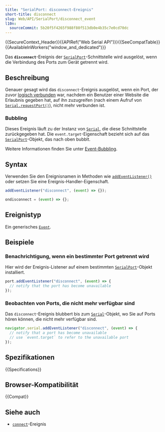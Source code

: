 ```yaml
---
title: "SerialPort: disconnect-Ereignis"
short-title: disconnect
slug: Web/API/SerialPort/disconnect_event
l10n:
  sourceCommit: 5b20f5f4265f988f80f513db0e4b35c7e0cd70dc
---
```


{{SecureContext_Header}}{{APIRef("Web Serial API")}}{{SeeCompatTable}}{{AvailableInWorkers("window_and_dedicated")}}

Das **`disconnect`**-Ereignis der [`SerialPort`](/de/docs/Web/API/SerialPort)-Schnittstelle wird ausgelöst, wenn die Verbindung des Ports zum Gerät getrennt wird.

## Beschreibung

Genauer gesagt wird das `disconnect`-Ereignis ausgelöst, wenn ein Port, der zuvor [logisch verbunden](/de/docs/Web/API/SerialPort/connect_event#description) war, nachdem ein Benutzer einer Website die Erlaubnis gegeben hat, auf ihn zuzugreifen (nach einem Aufruf von [`Serial.requestPort()`](/de/docs/Web/API/Serial/requestPort)), nicht mehr verbunden ist.

### Bubbling

Dieses Ereignis läuft zu der Instanz von [`Serial`](/de/docs/Web/API/Serial), die diese Schnittstelle zurückgegeben hat. Die `event.target`-Eigenschaft bezieht sich auf das [`SerialPort`](/de/docs/Web/API/SerialPort)-Objekt, das nach oben bubblt.

Weitere Informationen finden Sie unter [Event-Bubbling](/de/docs/Learn_web_development/Core/Scripting/Event_bubbling).

## Syntax

Verwenden Sie den Ereignisnamen in Methoden wie [`addEventListener()`](/de/docs/Web/API/EventTarget/addEventListener) oder setzen Sie eine Ereignis-Handler-Eigenschaft.

```js
addEventListener("disconnect", (event) => {});

ondisconnect = (event) => {};
```

## Ereignistyp

Ein generisches [`Event`](/de/docs/Web/API/Event).

## Beispiele

### Benachrichtigung, wenn ein bestimmter Port getrennt wird

Hier wird der Ereignis-Listener auf einem bestimmten [`SerialPort`](/de/docs/Web/API/SerialPort)-Objekt installiert.

```js
port.addEventListener("disconnect", (event) => {
  // notify that the port has become unavailable
});
```

### Beobachten von Ports, die nicht mehr verfügbar sind

Das `disconnect`-Ereignis blubbert bis zum [`Serial`](/de/docs/Web/API/Serial)-Objekt, wo Sie auf Ports hören können, die nicht mehr verfügbar sind.

```js
navigator.serial.addEventListener("disconnect", (event) => {
  // notify that a port has become unavailable
  // use `event.target` to refer to the unavailable port
});
```

## Spezifikationen

{{Specifications}}

## Browser-Kompatibilität

{{Compat}}

## Siehe auch

- [`connect`](/de/docs/Web/API/SerialPort/connect_event)-Ereignis
